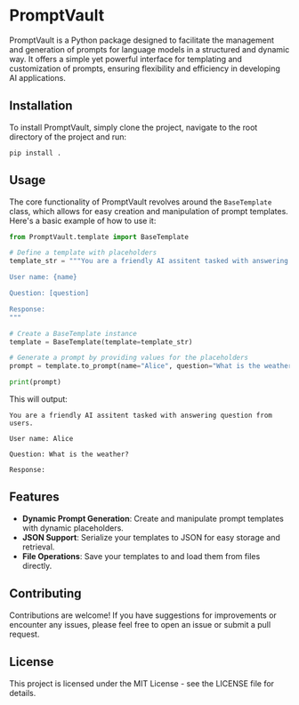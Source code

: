 
# PromptVault

PromptVault is a Python package designed to facilitate the management and generation of prompts for language models in a structured and dynamic way. It offers a simple yet powerful interface for templating and customization of prompts, ensuring flexibility and efficiency in developing AI applications.

## Installation

To install PromptVault, simply clone the project, navigate to the root directory of the project and run:

```
pip install .
```

## Usage

The core functionality of PromptVault revolves around the `BaseTemplate` class, which allows for easy creation and manipulation of prompt templates. Here's a basic example of how to use it:

```python
from PromptVault.template import BaseTemplate

# Define a template with placeholders
template_str = """You are a friendly AI assitent tasked with answering question from users.

User name: {name}

Question: [question]

Response:
"""

# Create a BaseTemplate instance
template = BaseTemplate(template=template_str)

# Generate a prompt by providing values for the placeholders
prompt = template.to_prompt(name="Alice", question="What is the weather?")

print(prompt)
```

This will output:

```
You are a friendly AI assitent tasked with answering question from users.

User name: Alice

Question: What is the weather?

Response:
```

## Features

- **Dynamic Prompt Generation**: Create and manipulate prompt templates with dynamic placeholders.
- **JSON Support**: Serialize your templates to JSON for easy storage and retrieval.
- **File Operations**: Save your templates to and load them from files directly.

## Contributing

Contributions are welcome! If you have suggestions for improvements or encounter any issues, please feel free to open an issue or submit a pull request.

## License

This project is licensed under the MIT License - see the LICENSE file for details.
